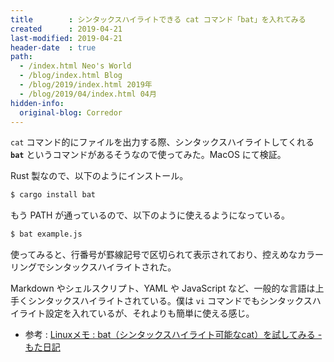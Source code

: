 ```yaml
---
title        : シンタックスハイライトできる cat コマンド「bat」を入れてみる
created      : 2019-04-21
last-modified: 2019-04-21
header-date  : true
path:
  - /index.html Neo's World
  - /blog/index.html Blog
  - /blog/2019/index.html 2019年
  - /blog/2019/04/index.html 04月
hidden-info:
  original-blog: Corredor
---
```


`cat` コマンド的にファイルを出力する際、シンタックスハイライトしてくれる **`bat`** というコマンドがあるそうなので使ってみた。MacOS にて検証。

Rust 製なので、以下のようにインストール。

```bash
$ cargo install bat
```

もう PATH が通っているので、以下のように使えるようになっている。

```bash
$ bat example.js
```

使ってみると、行番号が罫線記号で区切られて表示されており、控えめなカラーリングでシンタックスハイライトされた。

Markdown やシェルスクリプト、YAML や JavaScript など、一般的な言語は上手くシンタックスハイライトされている。僕は `vi` コマンドでもシンタックスハイライト設定を入れているが、それよりも簡単に使える感じ。

- 参考 : [Linuxメモ : bat（シンタックスハイライト可能なcat）を試してみる - もた日記](https://wonderwall.hatenablog.com/entry/2019/02/27/220000)
